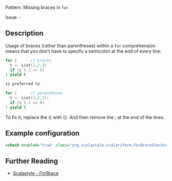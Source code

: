 Pattern: Missing braces in `for`

Issue: -

## Description

Usage of braces (rather than parentheses) within a `for` comprehension means that you don't have to specify a semicolon at the end of every line:

```scala
for {      // braces
  t <- List(1,2,3)
  if (i % 2 == 0)
} yield t

is preferred to

for (      // parentheses
  t <- List(1,2,3);
  if (i % 2 == 0)
) yield t
```

To fix it, replace the () with {}. And then remove the ; at the end of the lines.

## Example configuration

```xml
<check enabled="true" class="org.scalastyle.scalariform.ForBraceChecker" level="warning"/>
```
<a name="org_scalastyle_scalariform_IfBraceChecker" />

## Further Reading

* [Scalastyle - ForBrace](https://scalastyle.beautiful-scala.com/rules-1.5.0.html#org_scalastyle_scalariform_ForBraceChecker)
